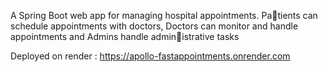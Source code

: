 A Spring Boot web app for managing hospital appointments. Patients can schedule appointments with doctors, Doctors can monitor and handle appointments and Admins handle administrative tasks

Deployed on render : https://apollo-fastappointments.onrender.com
